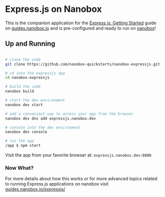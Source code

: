 # Express.js on Nanobox
This is the companion application for the [Express.js: Getting Started](https://guides.nanobox.io/expressjs/) guide on [guides.nanobox.io](https://guides.nanobox.io) and is pre-configured and ready to run on [nanobox](https://desktop.nanobox.io/)!

## Up and Running

``` bash

# clone the code
git clone https://github.com/nanobox-quickstarts/nanobox-expressjs.git

# cd into the expressjs app
cd nanobox-expressjs

# build the code
nanobox build

# start the dev environment
nanobox dev start

# add a convenient way to access your app from the browser
nanobox dev dns add expressjs.nanobox.dev

# console into the dev environment
nanobox dev console

# run the app
/app $ npm start
```

Visit the app from your favorite browser at: `expressjs.nanobox.dev:8080`

### Now What?
For more details about how this works or for more advanced topics related to running Express.js applications on nanobox visit [guides.nanobox.io/expressjs/](https://guides.nanobox.io/expressjs/)
